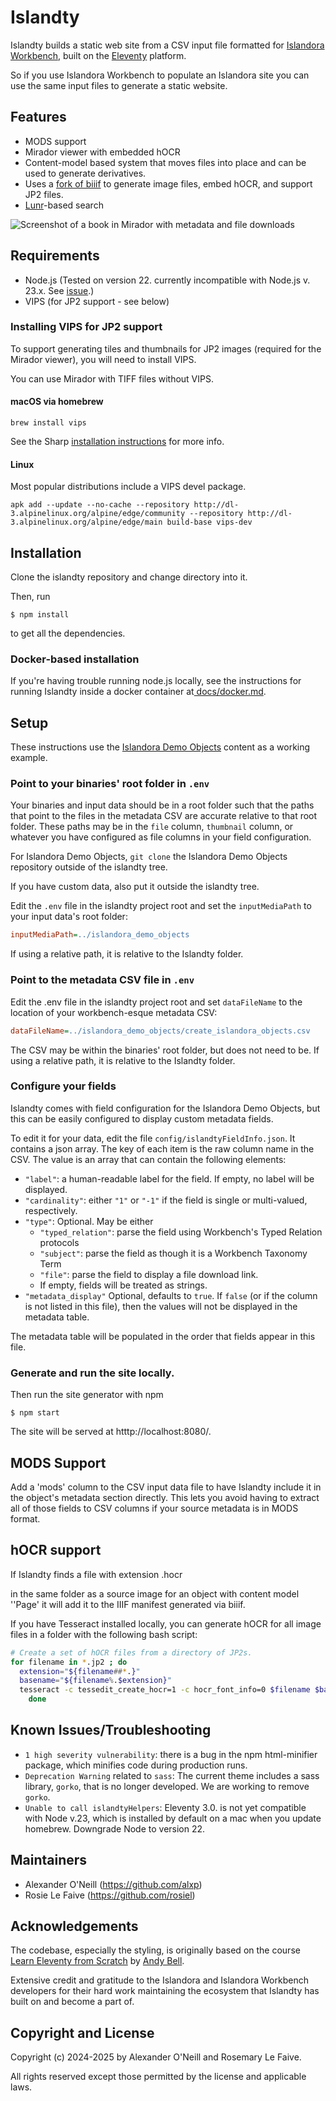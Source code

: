 # Islandty

Islandty builds a static web site from a CSV input file formatted for [Islandora Workbench](https://github.com/mjordan/islandora_workbench), built on the
[Eleventy](https://www.11ty.dev) platform.

So if you use Islandora Workbench to populate an Islandora site
you can use the same input files to generate a static website.

## Features

- MODS support
- Mirador viewer with embedded hOCR
- Content-model based system that moves files into place and can be used to generate derivatives.
- Uses a [fork of biiif](https://github.com/alxp/biiif) to generate image files, embed hOCR, and support JP2 files.
- [Lunr](https://lunrjs.com)-based search

![Screenshot of a book in Mirador with metadata and file downloads](/docs/images/demo-book-object.png)

## Requirements

- Node.js (Tested on version 22. currently incompatible with Node.js v. 23.x. See [issue](https://github.com/11ty/eleventy/issues/3625).)
- VIPS (for JP2 support - see below)

### Installing VIPS for JP2 support

To support generating tiles and thumbnails for JP2 images
(required for the Mirador viewer),
you will need to install VIPS.

You can use Mirador with TIFF files
without VIPS.

#### macOS via homebrew

```shell
brew install vips
```

See the Sharp [installation instructions](https://sharp.pixelplumbing.com/install) for more info.

#### Linux

Most popular distributions include a VIPS devel package.

```shell
apk add --update --no-cache --repository http://dl-3.alpinelinux.org/alpine/edge/community --repository http://dl-3.alpinelinux.org/alpine/edge/main build-base vips-dev
```

## Installation

Clone the islandty repository and change directory into it.

Then, run

```shell
$ npm install
```

to get all the dependencies.

### Docker-based installation

If you're having trouble running node.js locally,
see the instructions for running Islandty inside
a docker container at[ docs/docker.md](docs/docker.md).

## Setup

These instructions use the [Islandora Demo Objects](https://github.com/Islandora-Devops/islandora_demo_objects) content as a working example.

### Point to your binaries' root folder in `.env`

Your binaries and input data should be in a root folder such that the paths
that point to the files in the metadata CSV
are accurate relative to that root folder. These paths
may be in the `file` column, `thumbnail` column, or whatever
you have configured as file columns in your field configuration.

For Islandora Demo Objects, `git clone` the
Islandora Demo Objects repository outside of the islandty tree.

If you have custom data, also put it outside the islandty tree.

Edit the `.env` file in the islandty project root and set the `inputMediaPath`
to your input data's root folder:

```ini
inputMediaPath=../islandora_demo_objects
```

If using a relative path, it is relative to the Islandty folder.

### Point to the metadata CSV file in `.env`

Edit the .env file in the islandty project root and set `dataFileName` to
the location of your workbench-esque metadata CSV:

```ini
dataFileName=../islandora_demo_objects/create_islandora_objects.csv
```

The CSV may be within the binaries' root folder, but does not need to be.
If using a relative path, it is relative to the Islandty folder.

### Configure your fields

Islandty comes with field configuration for the Islandora Demo Objects,
but this can be easily configured to display custom metadata fields.

To edit it for your data, edit the file `config/islandtyFieldInfo.json`.
It contains a json array. The key of each item is the raw column name in the CSV.
The value is an array that can contain the following elements:

* `"label"`: a human-readable label for the field. If empty, no label will be displayed.
* `"cardinality"`: either `"1"` or `"-1"` if the field is single or multi-valued, respectively.
* `"type"`: Optional. May be either
	* `"typed_relation"`: parse the field using Workbench's Typed Relation protocols
 	* `"subject"`: parse the field as though it is a Workbench Taxonomy Term
  	* `"file"`: parse the field to display a file download link.
  	* If empty, fields will be treated as strings.
* `"metadata_display"` Optional, defaults to `true`. If `false` (or if the column is not listed in
this file), then the values will not be displayed in the metadata table.

The metadata table will be populated in the order that fields appear in this file.

### Generate and run the site locally.


Then run the site generator with npm

```shell
$ npm start
```

The site will be served at htttp://localhost:8080/.

## MODS Support

Add a 'mods' column to the CSV input data file
to have Islandty include it in the
object's metadata section directly. This lets you avoid
having to extract all of those fields
to CSV columns if your source metadata is in MODS format.

## hOCR support

If Islandty finds a file with extension .hocr

in the same folder as a source image for an
object with content model ''Page' it will
add it to the IIIF manifest generated via biiif.

If you have Tesseract installed locally, you can generate hOCR
for all image files in a folder with the following bash script:

```bash
# Create a set of hOCR files from a directory of JP2s.
for filename in *.jp2 ; do
  extension="${filename##*.}"
  basename="${filename%.$extension}"
  tesseract -c tessedit_create_hocr=1 -c hocr_font_info=0 $filename $basename
	done
```

## Known Issues/Troubleshooting

- `1 high severity vulnerability`: there is a bug in the npm html-minifier package, which minifies code during production runs.
- `Deprecation Warning` related to `sass`: The current theme includes a sass library, `gorko`, that is no longer developed. We are working to remove `gorko`.
- `Unable to call islandtyHelpers`:  Eleventy 3.0. is not yet compatible with Node v.23, which is installed by default on a mac when you update homebrew. Downgrade Node to version 22.


## Maintainers

- Alexander O'Neill (https://github.com/alxp)
- Rosie Le Faive (https://github.com/rosiel)

## Acknowledgements

The codebase, especially the styling, is originally based on the course
[Learn Eleventy from Scratch](https://learneleventyfromscratch.com) by [Andy Bell](https://piccalil.li).

Extensive credit and gratitude to the Islandora and Islandora Workbench developers for their hard work maintaining the ecosystem
that Islandty has built on and become a part of.

## Copyright and License

Copyright (c) 2024-2025 by Alexander O'Neill and Rosemary Le Faive.

All rights reserved except those permitted by the license and applicable laws.
